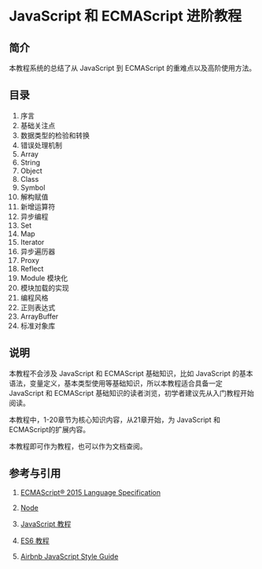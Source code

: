 # JavaScript 和 ECMAScript 进阶教程



## 简介

本教程系统的总结了从 JavaScript 到 ECMAScript 的重难点以及高阶使用方法。



## 目录

1. 序言
2. 基础关注点
3. 数据类型的检验和转换
4. 错误处理机制
5. Array
6. String
7. Object
8. Class
9. Symbol
10. 解构赋值
11. 新增运算符
12. 异步编程
13. Set
14. Map
15. Iterator
16. 异步遍历器
17. Proxy
18. Reflect
19. Module 模块化
20. 模块加载的实现
21. 编程风格
22. 正则表达式
23. ArrayBuffer
24. 标准对象库



## 说明

本教程不会涉及 JavaScript 和 ECMAScript 基础知识，比如 JavaScript 的基本语法，变量定义，基本类型使用等基础知识，所以本教程适合具备一定 JavaScript 和 ECMAScript 基础知识的读者浏览，初学者建议先从入门教程开始阅读。

本教程中，1-20章节为核心知识内容，从21章开始，为 JavaScript 和 ECMAScript的扩展内容。

本教程即可作为教程，也可以作为文档查阅。



## 参考与引用

1. [ECMAScript® 2015 Language Specification](https://262.ecma-international.org/6.0/)

2. [Node](https://nodejs.org/en/docs/)

3. [JavaScript 教程](https://wangdoc.com/javascript/)

4. [ES6 教程](https://wangdoc.com/es6/index.html)

5. [Airbnb JavaScript Style Guide](https://github.com/airbnb/javascript)

    

